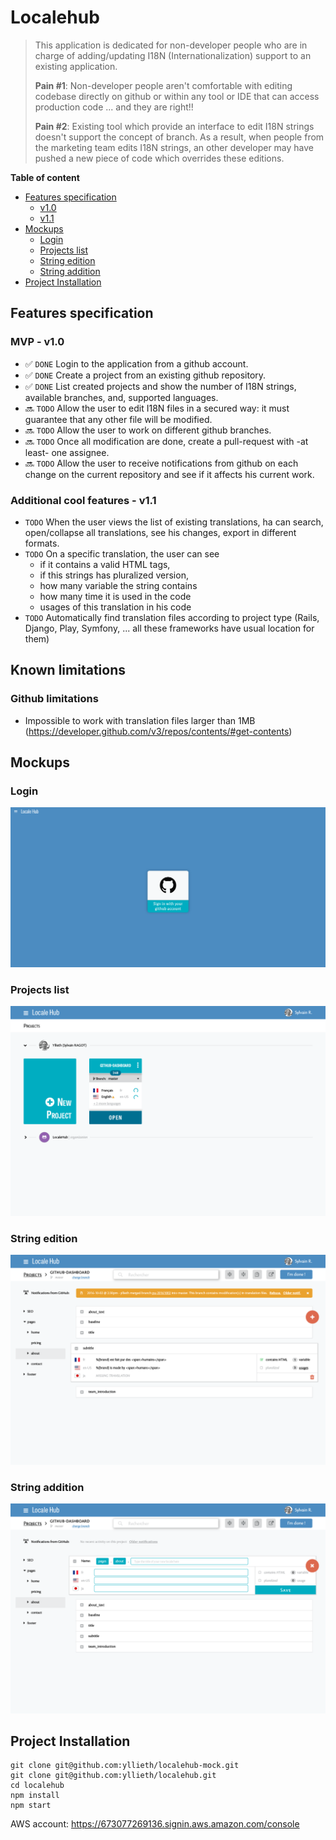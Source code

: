 # Localehub

> This application is dedicated for non-developer people who are in charge of adding/updating I18N (Internationalization) support to an existing application.
>
> **Pain #1**: Non-developer people aren't comfortable with editing codebase directly on github or within any tool or IDE that can access production code ... and they are right!!
>
> **Pain #2**: Existing tool which provide an interface to edit I18N strings doesn't support the concept of branch. As a result, when people from the marketing team edits I18N strings, an other developer may have pushed a new piece of code which overrides these editions.

**Table of content**
- [Features specification](#features-specification)
  - [v1.0](#mvp---v10)
  - [v1.1](#additional-cool-features---v11)
- [Mockups](#mockups)
  - [Login](#login)
  - [Projects list](#projects-list)
  - [String edition](#string-edition)
  - [String addition](#string-addition)
- [Project Installation](#project-installation)

## Features specification

### MVP - v1.0
- :white_check_mark: `DONE` Login to the application from a github account.
- :white_check_mark: `DONE` Create a project from an existing github repository.
- :white_check_mark: `DONE` List created projects and show the number of I18N strings, available branches, and, supported languages.
- :soon: `TODO` Allow the user to edit I18N files in a secured way: it must guarantee that any other file will be modified.
- :soon: `TODO` Allow the user to work on different github branches.
- :soon: `TODO` Once all modification are done, create a pull-request with -at least- one assignee.
- :soon: `TODO` Allow the user to receive notifications from github on each change on the current repository and see if it affects his current work.

### Additional cool features - v1.1

- `TODO` When the user views the list of existing translations, ha can search, open/collapse all translations, see his changes, export in different formats.
- `TODO` On a specific translation, the user can see 
  - if it contains a valid HTML tags, 
  - if this strings has pluralized version,
  - how many variable the string contains
  - how many time it is used in the code
  - usages of this translation in his code
- `TODO` Automatically find translation files according to project type (Rails, Django, Play, Symfony, ... all these frameworks have usual location for them)

## Known limitations

### Github limitations
- Impossible to work with translation files larger than 1MB (https://developer.github.com/v3/repos/contents/#get-contents)

## Mockups

### Login
![Screenshot](doc/mockups/screencapture-localhost-3000-login-1476269009581.png)

### Projects list
![Screenshot](doc/mockups/1-Projects-list.png)

### String edition
![Screenshot](doc/mockups/2-Project-edition.png)

### String addition
![Screenshot](doc/mockups/3-adding-a-locale.png)

## Project Installation

```
git clone git@github.com:yllieth/localehub-mock.git
git clone git@github.com:yllieth/localehub.git
cd localehub
npm install
npm start
```

AWS account: https://673077269136.signin.aws.amazon.com/console